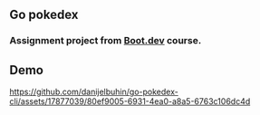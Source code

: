## Go pokedex

### Assignment project from [Boot.dev](https://boot.dev) course.

## Demo


https://github.com/danijelbuhin/go-pokedex-cli/assets/17877039/80ef9005-6931-4ea0-a8a5-6763c106dc4d


